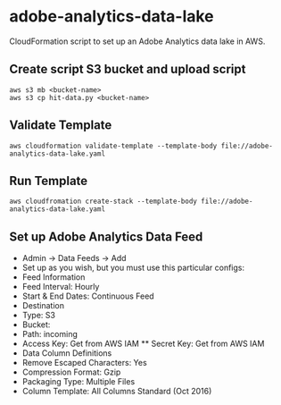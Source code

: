 # adobe-analytics-data-lake
CloudFormation script to set up an Adobe Analytics data lake in AWS.

## Create script S3 bucket and upload script

    aws s3 mb <bucket-name> 
    aws s3 cp hit-data.py <bucket-name>

## Validate Template

    aws cloudformation validate-template --template-body file://adobe-analytics-data-lake.yaml

## Run Template

    aws cloudfromation create-stack --template-body file://adobe-analytics-data-lake.yaml

## Set up Adobe Analytics Data Feed

* Admin -> Data Feeds -> Add
* Set up as you wish, but you must use this particular configs:
 * Feed Information
  * Feed Interval: Hourly
  * Start & End Dates: Continuous Feed
 * Destination
  * Type: S3
  * Bucket: <bucket-name>
  * Path: incoming
  * Access Key: Get from AWS IAM
 ** Secret Key: Get from AWS IAM
 * Data Column Definitions
  * Remove Escaped Characters: Yes
  * Compression Format: Gzip
  * Packaging Type: Multiple Files
  * Column Template: All Columns Standard (Oct 2016)

